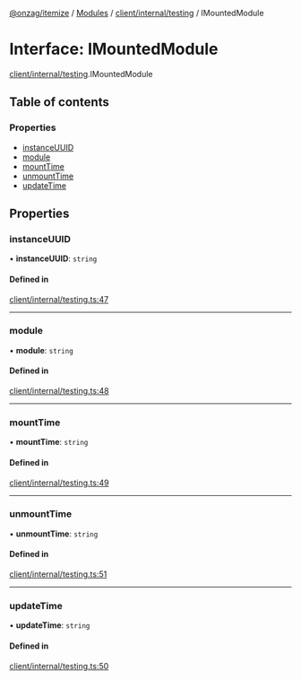 [@onzag/itemize](../README.md) / [Modules](../modules.md) / [client/internal/testing](../modules/client_internal_testing.md) / IMountedModule

# Interface: IMountedModule

[client/internal/testing](../modules/client_internal_testing.md).IMountedModule

## Table of contents

### Properties

- [instanceUUID](client_internal_testing.IMountedModule.md#instanceuuid)
- [module](client_internal_testing.IMountedModule.md#module)
- [mountTime](client_internal_testing.IMountedModule.md#mounttime)
- [unmountTime](client_internal_testing.IMountedModule.md#unmounttime)
- [updateTime](client_internal_testing.IMountedModule.md#updatetime)

## Properties

### instanceUUID

• **instanceUUID**: `string`

#### Defined in

[client/internal/testing.ts:47](https://github.com/onzag/itemize/blob/5c2808d3/client/internal/testing.ts#L47)

___

### module

• **module**: `string`

#### Defined in

[client/internal/testing.ts:48](https://github.com/onzag/itemize/blob/5c2808d3/client/internal/testing.ts#L48)

___

### mountTime

• **mountTime**: `string`

#### Defined in

[client/internal/testing.ts:49](https://github.com/onzag/itemize/blob/5c2808d3/client/internal/testing.ts#L49)

___

### unmountTime

• **unmountTime**: `string`

#### Defined in

[client/internal/testing.ts:51](https://github.com/onzag/itemize/blob/5c2808d3/client/internal/testing.ts#L51)

___

### updateTime

• **updateTime**: `string`

#### Defined in

[client/internal/testing.ts:50](https://github.com/onzag/itemize/blob/5c2808d3/client/internal/testing.ts#L50)
